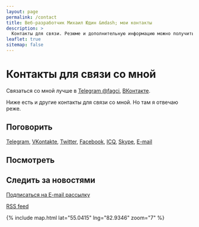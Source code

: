 ```yaml
---
layout: page
permalink: /contact
title: Веб-разработчик Михаил Юдин &mdash; мои контакты
description: >
  Контакты для связи. Резюме и дополнительную информацию можно получить, связавшись со мной.
leaflet: true
sitemap: false
---
```


# Контакты для связи со мной

Связаться со мной лучше в [Telegram @fagci](https://t.me/{{site.username.telegram}}), [ВКонтакте](https://vk.com/{{site.username.vk}}).

Ниже есть и другие контакты для связи со мной. Но там я отвечаю реже.

## Поговорить

<div data-proofer-ignore>
<a title="Написать в Telegram" href="https://t.me/{{site.username.telegram}}">Telegram</a>,
<a title="Написать в VKontakte" href="https://vk.com/{{site.username.vk}}">VKontakte</a>,
<a title="Написать в Twitter" href="https://twitter.com/{{site.username.twitter}}">Twitter</a>,
<a title="Написать в Facebook" href="https://www.facebook.com/{{site.username.facebook}}" data-proofer-ignore>Facebook</a>,
<a title="Написать в ICQ" href="https://icq.im/{{site.username.icq}}">ICQ</a>,
<a title="Написать в Skype" href="skype:{{site.username.skype}}?chat">Skype</a>,
<a title="Написать на E-mail" href="mailto:&#102;&#097;&#103;&#099;&#105;&#046;&#110;&#115;&#107;&#064;&#103;&#109;&#097;&#105;&#108;&#046;&#099;&#111;&#109;">E-mail</a>
</div>

## Посмотреть

<div class="contact-icons" data-proofer-ignore>
<a class="i-soc i-github" title="Github" href="https://github.com/{{site.username.github}}"><span class="iconify" data-icon="mdi-github-circle" ></span></a>
<a class="i-soc i-instagram" title="Instagram" href="https://instagram.com/{{site.username.instagram}}"><span class="iconify" data-icon="mdi-instagram" ></span></a>
<a class="i-soc i-youtube" title="YouTube" href="https://www.youtube.com/channel/UCgziLhBbQPGSQedqMKBR9Xw?view_as=subscriber"><span class="iconify" data-icon="mdi-youtube" ></span></a>
<a class="i-soc i-stackoverflow" title="StackOverflow" href="https://stackoverflow.com/users/7667774/%D0%9C%D0%B8%D1%85%D0%B0%D0%B8%D0%BB-%D0%AE%D0%B4%D0%B8%D0%BD?tab=profile"><span class="iconify" data-icon="mdi-stackoverflow" ></span></a>
<a class="i-soc i-pinterest" title="Pinterest" href="https://www.pinterest.ru/{{site.username.pinterest}}/"><span class="iconify" data-icon="mdi-pinterest" ></span></a>
</div>

## Следить за новостями

<a href="/subscribe"><span class="iconify i-soc" data-icon="mdi-email"></span> Подписаться на E-mail рассылку</a>

<a href ="/feed.xml"><span class="iconify i-soc" data-icon="mdi-rss"></span> RSS feed</a>

{% include map.html lat="55.0415" lng="82.9346" zoom="7" %}
